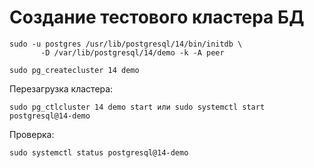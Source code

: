 # Создание тестового кластера БД

```
sudo -u postgres /usr/lib/postgresql/14/bin/initdb \
       -D /var/lib/postgresql/14/demo -k -A peer
```

``sudo pg_createcluster 14 demo``

Перезагрузка кластера:

```
sudo pg_ctlcluster 14 demo start или sudo systemctl start postgresql@14-demo
```

Проверка:

``sudo systemctl status postgresql@14-demo``
